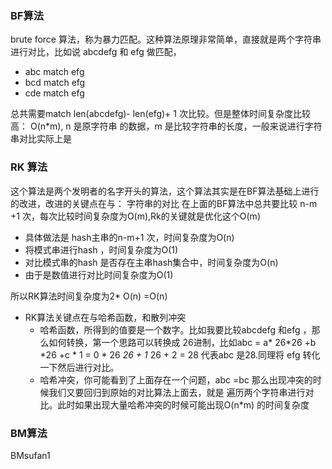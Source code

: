 ### BF算法
brute force 算法，称为暴力匹配。这种算法原理非常简单，直接就是两个字符串进行对比，比如说
abcdefg 和 efg 做匹配，
- abc match efg
- bcd match efg
- cde match efg 

总共需要match len(abcdefg)- len(efg)+ 1 次比较。但是整体时间复杂度比较高： O(n*m), n 是原字符串
的数据，m 是比较字符串的长度，一般来说进行字符串对比实际上是


### RK 算法
这个算法是两个发明者的名字开头的算法，这个算法其实是在BF算法基础上进行的改进，改进的关键点在与： 字符串的对比
在上面的BF算法中总共要比较 n-m +1 次，每次比较时间复杂度为O(m),Rk的关键就是优化这个O(m)

- 具体做法是 hash主串的n-m+1 次，时间复杂度为O(n)
- 将模式串进行hash ，时间复杂度为O(1)
- 对比模式串的hash 是否存在主串hash集合中，时间复杂度为O(n)
- 由于是数值进行对比时间复杂度为O(1)

所以RK算法时间复杂度为2* O(n) =O(n)

- RK算法关键点在与哈希函数，和散列冲突
    - 哈希函数，所得到的值要是一个数字。比如我要比较abcdefg 和efg ，那么如何转换，第一个思路可以转换成
    26进制，比如abc = a* 26*26 +b *26 +c * 1 = 0 * 26 *26 + 1* 26 + 2 = 28 代表abc 是28.同理将
    efg 转化一下然后进行对比。
    - 哈希冲突，你可能看到了上面存在一个问题，abc =bc 那么出现冲突的时候我们又要回归到原始的对比算法上面去，就是
    遍历两个字符串进行对比。此时如果出现大量哈希冲突的时候可能出现O(n*m) 的时间复杂度
    
    
    
 ### BM算法
 BMsufan1